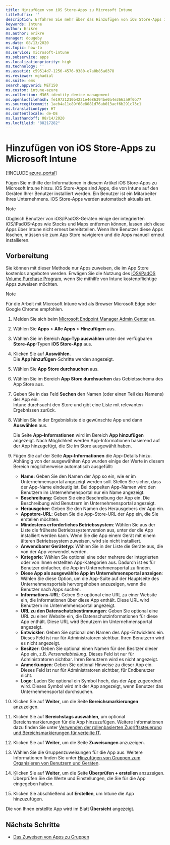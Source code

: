 ```yaml
---
title: Hinzufügen von iOS Store-Apps zu Microsoft Intune
titleSuffix: ''
description: Erfahren Sie mehr über das Hinzufügen von iOS Store-Apps in Microsoft Intune. Sie können mit dieser Methode Apps zuweisen, die im App Store kostenlos angeboten werden.
keywords: Intune
author: Erikre
ms.author: erikre
manager: dougeby
ms.date: 08/13/2020
ms.topic: how-to
ms.service: microsoft-intune
ms.subservice: apps
ms.localizationpriority: high
ms.technology: ''
ms.assetid: c59514d7-1256-4576-9380-e7a0b85a0378
ms.reviewer: mghadial
ms.suite: ems
search.appverid: MET150
ms.custom: intune-azure
ms.collection: M365-identity-device-management
ms.openlocfilehash: fe19721210b4221e4e86394be0a4e3663a9f0b77
ms.sourcegitcommit: 1aeb4a11e89f68e8081d76ab013aef6b291c73c1
ms.translationtype: HT
ms.contentlocale: de-DE
ms.lasthandoff: 08/14/2020
ms.locfileid: "88217282"
---
```

# <a name="add-ios-store-apps-to-microsoft-intune"></a>Hinzufügen von iOS Store-Apps zu Microsoft Intune

[!INCLUDE [azure_portal](../includes/azure_portal.md)]

Fügen Sie mithilfe der Informationen in diesem Artikel iOS Store-Apps zu Microsoft Intune hinzu. iOS Store-Apps sind Apps, die von Intune auf den Geräten Ihrer Benutzer installiert werden. Ein Benutzer ist ein Mitarbeiter Ihres Unternehmens. iOS Store-Apps werden automatisch aktualisiert.

>[!NOTE]
>Obgleich Benutzer von iOS/iPadOS-Geräten einige der integrierten iOS/iPadOS-Apps wie Stocks und Maps entfernen können, lassen sich diese Apps über Intune nicht erneut bereitstellen. Wenn Ihre Benutzer diese Apps löschen, müssen sie zum App Store navigieren und die Apps manuell erneut installieren.

## <a name="before-you-start"></a>Vorbereitung

Sie können mit dieser Methode nur Apps zuweisen, die im App Store kostenlos angeboten werden. Erwägen Sie die Nutzung des [iOS/iPadOS Volume Purchase Program](vpp-apps-ios.md), wenn Sie mithilfe von Intune kostenpflichtige Apps zuweisen möchten.

>[!NOTE]
>Für die Arbeit mit Microsoft Intune wird als Browser Microsoft Edge oder Google Chrome empfohlen.

1. Melden Sie sich beim [Microsoft Endpoint Manager Admin Center](https://go.microsoft.com/fwlink/?linkid=2109431) an.
2. Wählen Sie **Apps** > **Alle Apps** > **Hinzufügen** aus.
3. Wählen Sie im Bereich **App-Typ auswählen** unter den verfügbaren **Store-App**-Typen **iOS Store-App** aus.
4. Klicken Sie auf **Auswählen**.<br>
   Die **App hinzufügen**-Schritte werden angezeigt.
5. Wählen Sie **App Store durchsuchen** aus.
6. Wählen Sie im Bereich **App Store durchsuchen** das Gebietsschema des App Store aus.
7. Geben Sie in das Feld **Suchen** den Namen (oder einen Teil des Namens) der App ein.  
    Intune durchsucht den Store und gibt eine Liste mit relevanten Ergebnissen zurück.
8. Wählen Sie in der Ergebnisliste die gewünschte App und dann **Auswählen** aus.<br>

   Die Seite **App-Informationen** wird im Bereich **App hinzufügen** angezeigt. Nach Möglichkeit werden App-Informationen basierend auf der App hinzugefügt, die Sie im Store ausgewählt haben.

9. Fügen Sie auf der Seite **App-Informationen** die App-Details hinzu. Abhängig von der ausgewählten App wurden einige der Werte in diesem Bereich möglicherweise automatisch ausgefüllt:
    - **Name:** Geben Sie den Namen der App so ein, wie er im Unternehmensportal angezeigt werden soll. Stellen Sie sicher, dass der App-Name eindeutig ist. Bei doppelten App-Namen wird den Benutzern im Unternehmensportal nur ein Name angezeigt.
    - **Beschreibung:** Geben Sie eine Beschreibung der App ein. Die Beschreibung wird Benutzern im Unternehmensportal angezeigt.
    - **Herausgeber**: Geben Sie den Namen des Herausgebers der App ein.
    - **Appstore-URL**: Geben Sie die App-Store-URL der App ein, die Sie erstellen möchten.
    - **Mindestens erforderliches Betriebssystem**: Wählen Sie aus der Liste die früheste Betriebssystemversion aus, unter der die App installiert werden kann. Wenn Sie die App einem Gerät mit einem älteren Betriebssystem zuweisen, wird sie nicht installiert.
    - **Anwendbarer Gerätetyp**: Wählen Sie in der Liste die Geräte aus, die von der App verwendet werden.
    - **Kategorie**: Wählen Sie optional eine oder mehrere der integrierten oder von Ihnen erstellten App-Kategorien aus. Dadurch ist es für Benutzer einfacher, die App im Unternehmensportal zu finden.
    - **Diese App als ausgewählte App im Unternehmensportal anzeigen**: Wählen Sie diese Option, um die App-Suite auf der Hauptseite des Unternehmensportals hervorgehoben anzuzeigen, wenn die Benutzer nach Apps suchen.
    - **Informations-URL**: Geben Sie optional eine URL zu einer Website ein, die Informationen über diese App enthält. Diese URL wird Benutzern im Unternehmensportal angezeigt.
    - **URL zu den Datenschutzbestimmungen**: Geben Sie optional eine URL zu einer Website ein, die Datenschutzinformationen für diese App enthält. Diese URL wird Benutzern im Unternehmensportal angezeigt.
    - **Entwickler**: Geben Sie optional den Namen des App-Entwicklers ein. Dieses Feld ist nur für Administratoren sichtbar. Ihren Benutzern wird es nicht angezeigt.
    - **Besitzer**: Geben Sie optional einen Namen für den Besitzer dieser App ein, z.B. *Personalabteilung*. Dieses Feld ist nur für Administratoren sichtbar. Ihren Benutzern wird es nicht angezeigt.
    - **Anmerkungen**: Geben Sie optional Hinweise zu dieser App ein. Dieses Feld ist nur für Administratoren sichtbar, für Endbenutzer nicht.
    - **Logo**: Laden Sie optional ein Symbol hoch, das der App zugeordnet wird. Dieses Symbol wird mit der App angezeigt, wenn Benutzer das Unternehmensportal durchsuchen.
10. Klicken Sie auf **Weiter**, um die Seite **Bereichsmarkierungen** anzuzeigen.
11. Klicken Sie auf **Bereichstags auswählen**, um optional Bereichsmarkierungen für die App hinzuzufügen. Weitere Informationen dazu finden Sie unter [Verwenden der rollenbasierten Zugriffssteuerung und Bereichsmarkierungen für verteilte IT](../fundamentals/scope-tags.md).
12. Klicken Sie auf **Weiter**, um die Seite **Zuweisungen** anzuzeigen.
13. Wählen Sie die Gruppenzuweisungen für die App aus. Weitere Informationen finden Sie unter [Hinzufügen von Gruppen zum Organisieren von Benutzern und Geräten](../fundamentals/groups-add.md). 
14. Klicken Sie auf **Weiter**, um die Seite **Überprüfen + erstellen** anzuzeigen. Überprüfen Sie die Werte und Einstellungen, die Sie für die App eingegeben haben.
15. Klicken Sie abschließend auf **Erstellen**, um Intune die App hinzuzufügen.

Die von Ihnen erstellte App wird im Blatt **Übersicht** angezeigt.

## <a name="next-steps"></a>Nächste Schritte

- [Das Zuweisen von Apps zu Gruppen](apps-deploy.md)
